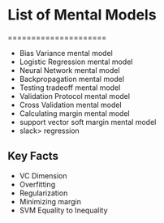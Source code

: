 # List of Mental Models
=====================


* Bias Variance mental model
* Logistic Regression mental model
* Neural Network mental model
* Backpropagation mental model
* Testing tradeoff mental model
* Validation Protocol mental model
* Cross Validation mental model
* Calculating margin mental model
* support vector soft margin mental model
* slack> regression


## Key Facts
* VC Dimension
* Overfitting 
* Regularization 
* Minimizing margin
* SVM Equality to Inequality
